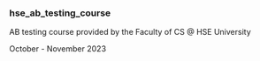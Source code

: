 ### hse_ab_testing_course
AB testing course provided by the Faculty of CS @ HSE University

October - November 2023
